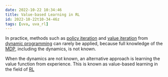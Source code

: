 ```yaml
---
date: 2022-10-22 10:34:46
title: Value-based Learning in RL
id: 2022-10-22t10-34-46z
tags: [uva, uva_rl]
---
```


In practice, methods such as [policy iteration](./2022-10-21t18-51-34z.md) and
[value iteration](./2022-10-21t18-56-54z.md) from
[dynamic programming](./2022-10-21t17-13-39z.md) can rarely be applied, because
full knowledge of the [MDP](./2022-10-21t12-12-18z.md), including the dynamics,
is not known.

When the dynamics are not known, an alternative approach is learning the value
function from experience. This is known as value-based learning in the field of
[RL](./2022-10-20t15-15-55z.md)
